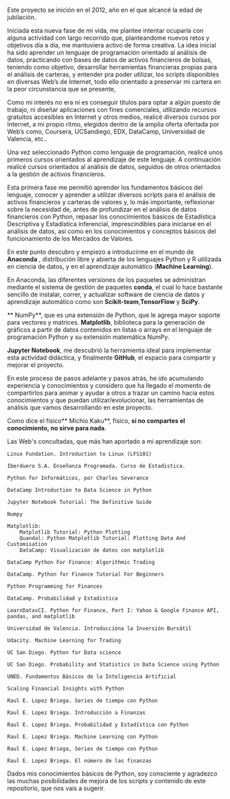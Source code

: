  Este proyecto se inición en el 2012, año en el que alcancé la edad de jubilación.

Iniciada esta nueva fase de mi vida, me plantee intentar ocuparla con alguna actividad con largo recorrido que, planteandome nuevos retos y objetivos día a día, me mantuviera activo de forma creativa. La idea inicial ha sido aprender un lenguaje de programación orientado al análisis de datos, practicando con bases de datos de activos financieros de bolsas, teniendo como objetivo, desarrollar herramientas financieras propias para el análisis de carteras, y entender pra poder utilizar, los scripts disponibles en diversas Web’s de Internet, todo ello orientado a preservar mi cartera en la peor circunstancia que  se presente, 

Como mi interés no era ni es conseguir títulos para optar a algún puesto de trabajo, ni diseñar aplicaciones con fines comerciales, utilizando recursos gratuitos accesibles en Internet y otros medios, realicé diversos cursos por Internet, a mi propio ritmo, elegidos dentro de la amplia oferta ofertada por Web’s como, Coursera, UCSandiego, EDX, DataCamp, Universidad de Valencia, etc..

Una vez seleccionado Python como lenguaje de programación, realicé unos primeros cursos orientados al aprendizaje de este lenguaje. A continuación realicé cursos orientados al análisis de datos, seguidos de otros orientados a la gestión de activos financieros.

Esta primera fase me permitió aprender los fundamentos básicos del lenguaje, conocer y aprender a utilizar diversos scripts para el análisis de activos financieros y carteras de valores y, lo más importante, reflexionar sobre la necesidad de, antes de profundizar en el análisis de datos financieros con Python, repasar los conocimientos básicos de Estadística Descriptiva y Estadística inferencial, imprescindibles para iniciarse en el análisis de datos, así como en los conocimientos y conceptos básicos del funcionamiento de los Mercados de Valores.

En este punto descubro y empiezo a introducirme en el mundo de **Anaconda** , distribución libre y abierta de los lenguajes Python y R  utilizada en ciencia de datos, y en el aprendizaje automático (**Machine Learning**).

En Anaconda, las diferentes versiones de los paquetes se administran mediante el sistema de gestión de paquetes **conda**, el cual lo hace bastante sencillo de instalar, correr, y actualizar software de ciencia de datos y aprendizaje automático como son **Scikit-team**,**TensorFlow** y **SciPy**.

** NumPy**, que es una extensión de Python, que le agrega mayor soporte para vectores y matrices. **Matplotlib**, biblioteca para la generación de gráficos a partir de datos contenidos en listas o arrays en el lenguaje de programación Python y su extensión matemática NumPy.

**Jupyter Notebook**, me descubrió la herramienta ideal para implementar esta actividad didáctica, y finalmente **GitHub**, el espacio para compartir y mejorar el proyecto.

En este proceso de pasos adelante y pasos atrás, he ido acumulando experiencia y conocimientos y considero que ha llegado el momento de compartirlos para animar y ayudar a otros a trazar un camino hacia estos conocimientos y que puedan utilizar/evolucionar, las herramientas de análisis que vamos desarrollando en este proyecto.

Como dice el fisico** Michio Kaku**, físico, **si no compartes el conocimiento, no sirve para nada**.

Las Web's concultadas, que más han aportado a mi aprendizaje son:

    Linux Fundation. Introduction to Linux (LFS101)

    Iberduero S.A. Enseñanza Programada. Curso de Estadistica.

    Python for Informáticos, por Charles Severance

    DataCamp Introduction to Data Science in Python

    Jupyter Notebook Tutorial: The Definitive Guide

    Numpy

    Matplotlib:
        Matplotlib Tutorial: Python Plotting
        Quandal: Python Matplotlib Tutorial: Plotting Data And Customisation
        DataCamp: Visualización de datos con matplotlib

    DataCamp Python For Finance: Algorithmic Trading

    DataCamp. Python for Finance Tutorial For Beginners

    Python Programming for Finances

    DataCamp. Probabilidad y Estadistica

    LearnDatasCI. Python for Finance, Part I: Yahoo & Google Finance API, pandas, and matplotlib

    Universidad de Valencia. Introduccióna la Inversión Bursátil

    Udacity. Machine Learning for Trading

    UC San Diego. Python for Data science

    UC San Diego. Probability and Statistics in Data Science using Python

    UNED. Fundamentos Básicos de la Inteligencia Artificial

    Scaling Financial Insights with Python

    Raul E. Lopez Briega. Series de tiempo con Python

    Raul E. Lopez Briega. Introducción a Finanzas

    Raul E. Lopez Briega. Probabilidad y Estadística con Python

    Raul E. Lopez Briega. Machine Learning con Python

    Raul E. Lopez Briega, Series de tiempo con Python

    Raul E. Lopez Briega. El número de las finanzas

Dados mis conocimientos básicos de Python, soy consciente y agradezco las muchas posibilidades de mejora de los scripts y contenido de este repositorio, que nos vais a sugerir.
